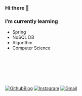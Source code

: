 ### Hi there 👋

### I’m currently learning  
  - Spring  
  - NoSQL DB  
  - Algorithm
  - Computer Science

<br/>
<br/>
<br/>
<br/>
<br/>

[![GithubBlog](https://img.shields.io/badge/Blog-181717?style=for-the-badge&logo=github&logoColor=white)](https://sju3358.github.io/)
[![Instagram](https://img.shields.io/badge/Instagram-#E4405F?style=for-the-badge&logo=Instagram&logoColor=white)](https://www.instagram.com/sju3358/)
[![Gmail](https://img.shields.io/badge/Gmail-#30B980?style=for-the-badge&logo=Gmail&logoColor=white)](mailto:tjdfkr011@gmail.com)
